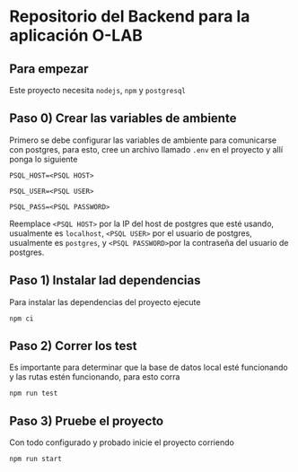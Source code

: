 # Repositorio del Backend para la aplicación O-LAB

## Para empezar

Este proyecto necesita `nodejs`, `npm` y `postgresql`

## Paso 0) Crear las variables de ambiente

Primero se debe configurar las variables de ambiente para comunicarse con postgres, para esto, cree un archivo llamado `.env` en el proyecto y allí ponga lo siguiente

`PSQL_HOST=<PSQL HOST>`

`PSQL_USER=<PSQL USER>`

`PSQL_PASS=<PSQL PASSWORD>`

Reemplace `<PSQL HOST>` por la IP del host de postgres que esté usando, usualmente es `localhost`, `<PSQL USER>` por el usuario de postgres, usualmente es `postgres`, y `<PSQL PASSWORD>`por la contraseña del usuario de postgres.

## Paso 1) Instalar lad dependencias

Para instalar las dependencias del proyecto ejecute

`npm ci`

## Paso 2) Correr los test

Es importante para determinar que la base de datos local esté funcionando y las rutas estén funcionando, para esto corra

`npm run test`

## Paso 3) Pruebe el proyecto

Con todo configurado y probado inicie el proyecto corriendo

`npm run start`